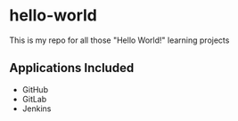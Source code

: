 # hello-world

This is my repo for all those "Hello World!" learning projects

## Applications Included

* GitHub
* GitLab
* Jenkins
